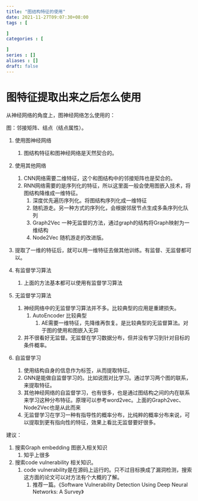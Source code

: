 ```yaml
---
title: "图结构特征的使用"
date: 2021-11-27T09:07:30+08:00
tags : [

]
categories : [

]
series : []
aliases : []
draft: false
---
```



# 图特征提取出来之后怎么使用

从神经网络的角度上，图神经网络怎么使用的：

图：邻接矩阵、结点（结点属性）。

1. 使用图神经网络
   1. 图结构特征和图神经网络是天然契合的。
2. 使用其他网络
   1. CNN网络需要二维特征，这个和图结构中的邻接矩阵也是契合的。
   2. RNN网络需要的是序列化的特征，所以这里面一般会使用图嵌入技术，将图结构降维成一维特征。
      1. 深度优先遍历序列化。将图结构序列化成一维特征
      2. 随机游走。另一种方式的序列化，会根据邻居节点生成多条序列化队列
      3. Graph2Vec 一种无监督的方法，通过graph的结构将Graph映射为一维结构
      4. Node2Vec 随机游走的改进版。
3. 提取了一维的特征后，就可以用一维特征去做其他训练。有监督、无监督都可以。


4. 有监督学习算法
   1. 上面的方法基本都可以使用有监督学习算法
5. 无监督学习算法
   1. 神经网络中的无监督学习算法并不多。比较典型的应用是重建损失。
      1. AutoEncoder 比较典型
         1. AE需要一维特征，先降维再恢复。是比较典型的无监督算法。对于图的使用和图嵌入无异
   2. 并不很看好无监督。无监督在学习数据分布，但并没有学习到针对目标的条件概率。
6. 自监督学习
   1. 使用结构自身的信息作为标签，从而提取特征。
   2. GNN是能做自监督学习的。比如说图对比学习。通过学习两个图的联系，来提取特征。
   3. 其他神经网络的自监督学习，也有很多，也是通过图结构之间的内在联系来学习这种分布特征。原理可以参考word2vec。上面的Graph2vec、Node2Vec也是从此而来
   4. 无监督学习在学习一种有指导性的概率分布，比纯粹的概率分布来说，可以提取到更有指向性的特征，效果上看比无监督要好很多。


建议：
1. 搜索Graph embedding 图嵌入相关知识
   1. 知乎上很多
2. 搜索code vulnerability 相关知识。
   1. code vulnerability是在源码上运行的。只不过目标换成了漏洞检测，搜索这方面的论文可以对方法有个大概的了解。
      1. 推荐一篇。《Software Vulnerability Detection Using Deep Neural Networks: A Survey》

